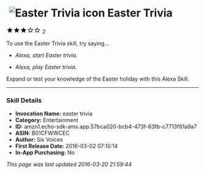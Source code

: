 # &nbsp;<img src="https://github.com/dale3h/alexa-skills-list/raw/master/skills/easter-trivia/B01CFWWCEC/app_icon" alt="Easter Trivia icon" width="36"> Easter Trivia
![3 stars](../../../images/ic_star_black_18dp_1x.png)![3 stars](../../../images/ic_star_black_18dp_1x.png)![3 stars](../../../images/ic_star_black_18dp_1x.png)![3 stars](../../../images/ic_star_border_black_18dp_1x.png)![3 stars](../../../images/ic_star_border_black_18dp_1x.png) 2

To use the Easter Trivia skill, try saying...

* *Alexa, start Easter trivia.*

* *Alexa, play Easter trivia.*

Expand or test your knowledge of the Easter holiday with this Alexa Skill.

***

### Skill Details

* **Invocation Name:** easter trivia
* **Category:** Entertainment
* **ID:** amzn1.echo-sdk-ams.app.57bca020-bcb4-473f-83fb-c7713f61a9a7
* **ASIN:** B01CFWWCEC
* **Author:** Six Voices
* **First Release Date:** 2016-03-02 07:10:14
* **In-App Purchasing:** No

*This page was last updated 2016-03-20 21:59:44*
